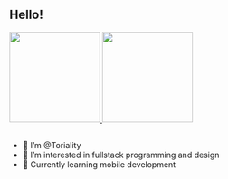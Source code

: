 ## Hello!

<div>
  <a href="http://github.com/Toriality">
   <img height='160em' src="https://github-readme-stats.vercel.app/api?username=toriality&count_private=true&hide=contribs,prs,issues&show_icons=true&theme=material-palenight">
   <img height='160em' src="https://github-readme-stats.vercel.app/api/top-langs/?username=toriality&layout=compact&theme=material-palenight">
  </a>
</div>
  
## 
  
 - 👋 I’m @Toriality
- 👀 I’m interested in fullstack programming and design
- 🌱 Currently learning mobile development

<!---
Toriality/Toriality is a ✨ special ✨ repository because its `README.md` (this file) appears on your GitHub profile.
You can click the Preview link to take a look at your changes.
--->
